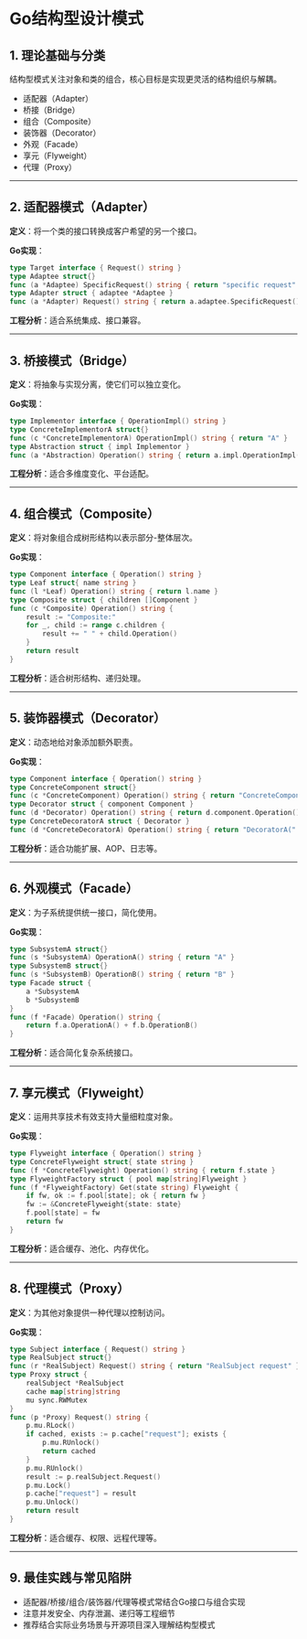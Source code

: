 # Go结构型设计模式

## 1. 理论基础与分类

结构型模式关注对象和类的组合，核心目标是实现更灵活的结构组织与解耦。

- 适配器（Adapter）
- 桥接（Bridge）
- 组合（Composite）
- 装饰器（Decorator）
- 外观（Facade）
- 享元（Flyweight）
- 代理（Proxy）

---

## 2. 适配器模式（Adapter）

**定义**：将一个类的接口转换成客户希望的另一个接口。

**Go实现**：

```go
type Target interface { Request() string }
type Adaptee struct{}
func (a *Adaptee) SpecificRequest() string { return "specific request" }
type Adapter struct { adaptee *Adaptee }
func (a *Adapter) Request() string { return a.adaptee.SpecificRequest() }
```

**工程分析**：适合系统集成、接口兼容。

---

## 3. 桥接模式（Bridge）

**定义**：将抽象与实现分离，使它们可以独立变化。

**Go实现**：

```go
type Implementor interface { OperationImpl() string }
type ConcreteImplementorA struct{}
func (c *ConcreteImplementorA) OperationImpl() string { return "A" }
type Abstraction struct { impl Implementor }
func (a *Abstraction) Operation() string { return a.impl.OperationImpl() }
```

**工程分析**：适合多维度变化、平台适配。

---

## 4. 组合模式（Composite）

**定义**：将对象组合成树形结构以表示部分-整体层次。

**Go实现**：

```go
type Component interface { Operation() string }
type Leaf struct{ name string }
func (l *Leaf) Operation() string { return l.name }
type Composite struct { children []Component }
func (c *Composite) Operation() string {
    result := "Composite:"
    for _, child := range c.children {
        result += " " + child.Operation()
    }
    return result
}
```

**工程分析**：适合树形结构、递归处理。

---

## 5. 装饰器模式（Decorator）

**定义**：动态地给对象添加额外职责。

**Go实现**：

```go
type Component interface { Operation() string }
type ConcreteComponent struct{}
func (c *ConcreteComponent) Operation() string { return "ConcreteComponent" }
type Decorator struct { component Component }
func (d *Decorator) Operation() string { return d.component.Operation() }
type ConcreteDecoratorA struct { Decorator }
func (d *ConcreteDecoratorA) Operation() string { return "DecoratorA(" + d.Decorator.Operation() + ")" }
```

**工程分析**：适合功能扩展、AOP、日志等。

---

## 6. 外观模式（Facade）

**定义**：为子系统提供统一接口，简化使用。

**Go实现**：

```go
type SubsystemA struct{}
func (s *SubsystemA) OperationA() string { return "A" }
type SubsystemB struct{}
func (s *SubsystemB) OperationB() string { return "B" }
type Facade struct {
    a *SubsystemA
    b *SubsystemB
}
func (f *Facade) Operation() string {
    return f.a.OperationA() + f.b.OperationB()
}
```

**工程分析**：适合简化复杂系统接口。

---

## 7. 享元模式（Flyweight）

**定义**：运用共享技术有效支持大量细粒度对象。

**Go实现**：

```go
type Flyweight interface { Operation() string }
type ConcreteFlyweight struct{ state string }
func (f *ConcreteFlyweight) Operation() string { return f.state }
type FlyweightFactory struct { pool map[string]Flyweight }
func (f *FlyweightFactory) Get(state string) Flyweight {
    if fw, ok := f.pool[state]; ok { return fw }
    fw := &ConcreteFlyweight{state: state}
    f.pool[state] = fw
    return fw
}
```

**工程分析**：适合缓存、池化、内存优化。

---

## 8. 代理模式（Proxy）

**定义**：为其他对象提供一种代理以控制访问。

**Go实现**：

```go
type Subject interface { Request() string }
type RealSubject struct{}
func (r *RealSubject) Request() string { return "RealSubject request" }
type Proxy struct {
    realSubject *RealSubject
    cache map[string]string
    mu sync.RWMutex
}
func (p *Proxy) Request() string {
    p.mu.RLock()
    if cached, exists := p.cache["request"]; exists {
        p.mu.RUnlock()
        return cached
    }
    p.mu.RUnlock()
    result := p.realSubject.Request()
    p.mu.Lock()
    p.cache["request"] = result
    p.mu.Unlock()
    return result
}
```

**工程分析**：适合缓存、权限、远程代理等。

---

## 9. 最佳实践与常见陷阱

- 适配器/桥接/组合/装饰器/代理等模式常结合Go接口与组合实现
- 注意并发安全、内存泄漏、递归等工程细节
- 推荐结合实际业务场景与开源项目深入理解结构型模式
